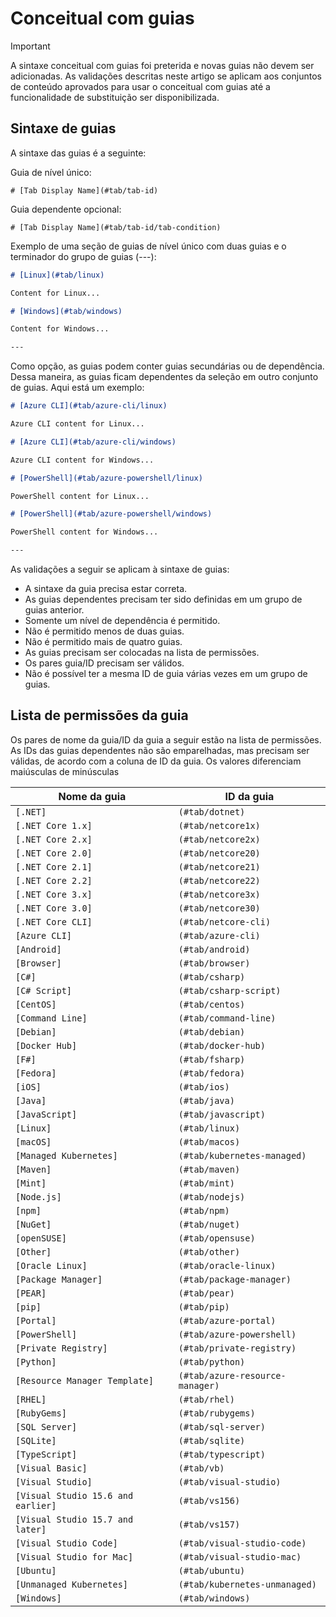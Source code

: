 # <a name="tabbed-conceptual"></a>Conceitual com guias

> [!IMPORTANT]
> A sintaxe conceitual com guias foi preterida e novas guias não devem ser adicionadas. As validações descritas neste artigo se aplicam aos conjuntos de conteúdo aprovados para usar o conceitual com guias até a funcionalidade de substituição ser disponibilizada.

## <a name="tab-syntax"></a>Sintaxe de guias

A sintaxe das guias é a seguinte:

Guia de nível único:

`# [Tab Display Name](#tab/tab-id)`

Guia dependente opcional:

`# [Tab Display Name](#tab/tab-id/tab-condition)`

Exemplo de uma seção de guias de nível único com duas guias e o terminador do grupo de guias (---):

```markdown
# [Linux](#tab/linux)

Content for Linux...

# [Windows](#tab/windows)

Content for Windows...

---
```

Como opção, as guias podem conter guias secundárias ou de dependência. Dessa maneira, as guias ficam dependentes da seleção em outro conjunto de guias. Aqui está um exemplo:

```markdown
# [Azure CLI](#tab/azure-cli/linux)

Azure CLI content for Linux...

# [Azure CLI](#tab/azure-cli/windows)

Azure CLI content for Windows...

# [PowerShell](#tab/azure-powershell/linux)

PowerShell content for Linux...

# [PowerShell](#tab/azure-powershell/windows)

PowerShell content for Windows...

---
```

As validações a seguir se aplicam à sintaxe de guias:

- A sintaxe da guia precisa estar correta.
- As guias dependentes precisam ter sido definidas em um grupo de guias anterior.
- Somente um nível de dependência é permitido.
- Não é permitido menos de duas guias.
- Não é permitido mais de quatro guias.
- As guias precisam ser colocadas na lista de permissões.
- Os pares guia/ID precisam ser válidos.
- Não é possível ter a mesma ID de guia várias vezes em um grupo de guias.

## <a name="tab-whitelist"></a>Lista de permissões da guia

Os pares de nome da guia/ID da guia a seguir estão na lista de permissões. As IDs das guias dependentes não são emparelhadas, mas precisam ser válidas, de acordo com a coluna de ID da guia. Os valores diferenciam maiúsculas de minúsculas

|Nome da guia              |ID da guia            |
|----------------------|------------------|
|`[.NET]`              |`(#tab/dotnet)`   |
|`[.NET Core 1.x]`     |`(#tab/netcore1x)`|
|`[.NET Core 2.x]`     |`(#tab/netcore2x)`|
|`[.NET Core 2.0]`     |`(#tab/netcore20)`|
|`[.NET Core 2.1]`     |`(#tab/netcore21)`|
|`[.NET Core 2.2]`     |`(#tab/netcore22)`|
|`[.NET Core 3.x]`     |`(#tab/netcore3x)`|
|`[.NET Core 3.0]`     |`(#tab/netcore30)`|
|`[.NET Core CLI]`     |`(#tab/netcore-cli)`|
|`[Azure CLI]`         |`(#tab/azure-cli)`|
|`[Android]`           |`(#tab/android)`  |
|`[Browser]`           |`(#tab/browser)`  |
|`[C#]`                |`(#tab/csharp)`   |
|`[C# Script]`         |`(#tab/csharp-script)`|
|`[CentOS]`            |`(#tab/centos)`|
|`[Command Line]`      |`(#tab/command-line)`|
|`[Debian]`            |`(#tab/debian)`|
|`[Docker Hub]`        |`(#tab/docker-hub)`|
|`[F#]`                |`(#tab/fsharp)`|
|`[Fedora]`            |`(#tab/fedora)`|
|`[iOS]`               |`(#tab/ios)`      |
|`[Java]`              |`(#tab/java)`|
|`[JavaScript]`        |`(#tab/javascript)`|
|`[Linux]`             |`(#tab/linux)`    |
|`[macOS]`             |`(#tab/macos)`    |
|`[Managed Kubernetes]`|`(#tab/kubernetes-managed)`|
|`[Maven]`             |`(#tab/maven)`|
|`[Mint]`              |`(#tab/mint)`|
|`[Node.js]`           |`(#tab/nodejs)`|
|`[npm]`               |`(#tab/npm)` |
|`[NuGet]`             |`(#tab/nuget)`|
|`[openSUSE]`          |`(#tab/opensuse)`|
|`[Other]`             |`(#tab/other)` |
|`[Oracle Linux]`      |`(#tab/oracle-linux)`|
|`[Package Manager]`   |`(#tab/package-manager)` |
|`[PEAR]`              |`(#tab/pear)`|
|`[pip]`               |`(#tab/pip)`|
|`[Portal]`            |`(#tab/azure-portal)`    |
|`[PowerShell]`        |`(#tab/azure-powershell)`|
|`[Private Registry]`  |`(#tab/private-registry)`|
|`[Python]`            |`(#tab/python)`|
|`[Resource Manager Template]`|`(#tab/azure-resource-manager)`|
|`[RHEL]`              |`(#tab/rhel)`|
|`[RubyGems]`          |`(#tab/rubygems)`|
|`[SQL Server]`        |`(#tab/sql-server)`|
|`[SQLite]`            |`(#tab/sqlite)`|
|`[TypeScript]`        |`(#tab/typescript)`|
|`[Visual Basic]`      |`(#tab/vb)` |
|`[Visual Studio]`     |`(#tab/visual-studio)`|
|`[Visual Studio 15.6 and earlier]`|`(#tab/vs156)`|
|`[Visual Studio 15.7 and later]`  |`(#tab/vs157)`|
|`[Visual Studio Code]`            |`(#tab/visual-studio-code)`|
|`[Visual Studio for Mac]`         |`(#tab/visual-studio-mac)`|
|`[Ubuntu]`                        |`(#tab/ubuntu)`|
|`[Unmanaged Kubernetes]`          |`(#tab/kubernetes-unmanaged)`|
|`[Windows]`   |`(#tab/windows)`   |